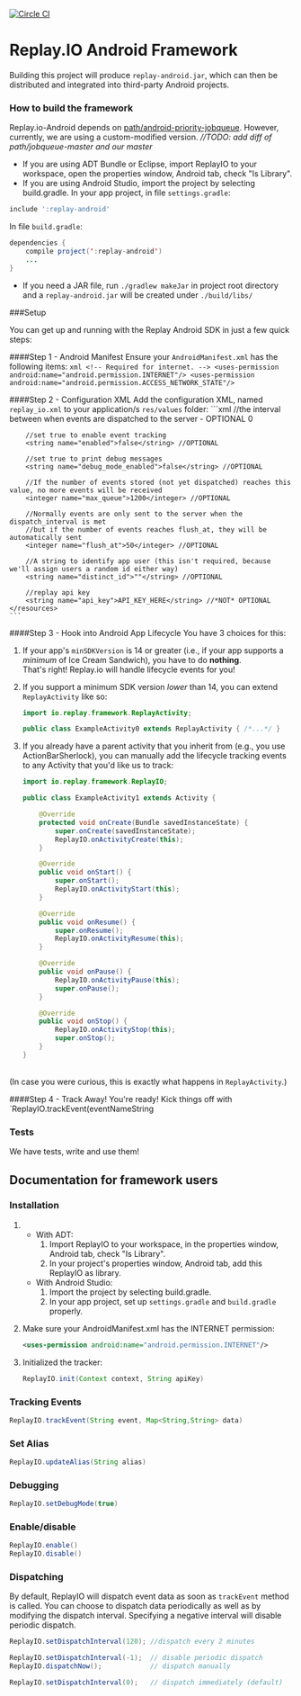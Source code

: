 [![Circle CI](https://circleci.com/gh/Originate/replay-android.png?style=badge)](https://circleci.com/gh/Originate/replay-android)

# Replay.IO Android Framework

Building this project will produce `replay-android.jar`, which can then be distributed and integrated into third-party Android projects.

### How to build the framework

Replay.io-Android depends on [path/android-priority-jobqueue](https://github.com/path/android-priority-jobqueue). However, currently, we are using a custom-modified version. 
*//TODO: add diff of path/jobqueue-master and our master*

- If you are using ADT Bundle or Eclipse, import ReplayIO to your workspace, open the properties window, Android tab, check "Is Library".<br>
- If you are using Android Studio, import the project by selecting build.gradle.
In your app project, in file `settings.gradle`:

```gradle
include ':replay-android'
```

In file `build.gradle`:
```java
dependencies {
    compile project(':replay-android')
    ...
}
```
* If you need a JAR file, run `./gradlew makeJar` in project root directory and a `replay-android.jar` will be created under `./build/libs/`

###Setup

You can get up and running with the Replay Android SDK in just a few quick steps:

####Step 1 - Android Manifest
Ensure your `AndroidManifest.xml` has the following items:
    ```xml
     <!-- Required for internet. -->
    <uses-permission android:name="android.permission.INTERNET"/>
    <uses-permission android:name="android.permission.ACCESS_NETWORK_STATE"/>
    ```

####Step 2 - Configuration XML
Add the configuration XML, named `replay_io.xml` to your application/s `res/values` folder:
    ```xml
    <?xml version="1.0" encoding="utf-8"?>
    <resources>
        //the interval between when events are dispatched to the server - OPTIONAL
        <integer name="dispatch_interval">0</integer>
    
        //set true to enable event tracking
        <string name="enabled">false</string> //OPTIONAL
    
        //set true to print debug messages
        <string name="debug_mode_enabled">false</string> //OPTIONAL
    
        //If the number of events stored (not yet dispatched) reaches this value, no more events will be received
        <integer name="max_queue">1200</integer> //OPTIONAL
    
        //Normally events are only sent to the server when the dispatch_interval is met
        //but if the number of events reaches flush_at, they will be automatically sent
        <integer name="flush_at">50</integer> //OPTIONAL
    
        //A string to identify app user (this isn't required, because we'll assign users a random id either way)
        <string name="distinct_id">""</string> //OPTIONAL
    
        //replay api key
        <string name="api_key">API_KEY_HERE</string> //*NOT* OPTIONAL
    </resources>
    ```

####Step 3 - Hook into Android App Lifecycle
You have 3 choices for this:

1. If your app's `minSDKVersion` is 14 or greater (i.e., if your app supports a *minimum* of Ice Cream Sandwich), you have to do **nothing**. <br>
    That's right! Replay.io will handle lifecycle events for you!

2. If you support a minimum SDK version *lower* than 14, you can extend `ReplayActivity` like so:
    ```java
    import io.replay.framework.ReplayActivity;
    
    public class ExampleActivity0 extends ReplayActivity { /*...*/ }
    ```

3. If you already have a parent activity that you inherit from (e.g., you use ActionBarSherlock), you can manually add the lifecycle tracking events to any Activity that you'd like us to track:
    ```java
    import io.replay.framework.ReplayIO;
    
    public class ExampleActivity1 extends Activity {
    
        @Override
        protected void onCreate(Bundle savedInstanceState) {
            super.onCreate(savedInstanceState);
            ReplayIO.onActivityCreate(this);
        }
    
        @Override
        public void onStart() {
            super.onStart();
            ReplayIO.onActivityStart(this);
        }
    
        @Override
        public void onResume() {
            super.onResume();
            ReplayIO.onActivityResume(this);
        }
    
        @Override
        public void onPause() {
            ReplayIO.onActivityPause(this);
            super.onPause();
        }
    
        @Override
        public void onStop() {
            ReplayIO.onActivityStop(this);
            super.onStop();
        }
    }
    ```
<br>(In case you were curious, this is exactly what happens in `ReplayActivity`.)

####Step 4 - Track Away!
You're ready! Kick things off with `ReplayIO.trackEvent(eventNameString


### Tests

We have tests, write and use them!

## Documentation for framework users

### Installation

1. * With ADT:<br>
        1. Import ReplayIO to your workspace, in the properties window, Android tab, check "Is Library".
        2. In your project's properties window, Android tab, add this ReplayIO as library.
   * With Android Studio:<br>
        1. Import the project by selecting build.gradle.
        2. In your app project, set up `settings.gradle` and `build.gradle` properly.
           
2. Make sure your AndroidManifest.xml has the INTERNET permission:
    ```xml
    <uses-permission android:name="android.permission.INTERNET"/>
    ```

3. Initialized the tracker:
    ```java
    ReplayIO.init(Context context, String apiKey)
    ```

### Tracking Events
```java
ReplayIO.trackEvent(String event, Map<String,String> data)
```

### Set Alias
```java
ReplayIO.updateAlias(String alias)
```

### Debugging
```java
ReplayIO.setDebugMode(true)
```

### Enable/disable
```java
ReplayIO.enable()
ReplayIO.disable()
```

### Dispatching
By default, ReplayIO will dispatch event data as soon as `trackEvent` method is called. You can choose to dispatch data periodically as well as by modifying the dispatch interval. Specifying a negative interval will disable periodic dispatch.
```java
ReplayIO.setDispatchInterval(120); //dispatch every 2 minutes
```

```java
ReplayIO.setDispatchInterval(-1);  // disable periodic dispatch
ReplayIO.dispatchNow();            // dispatch manually
```

```java
ReplayIO.setDispatchInterval(0);   // dispatch immediately (default)
```

